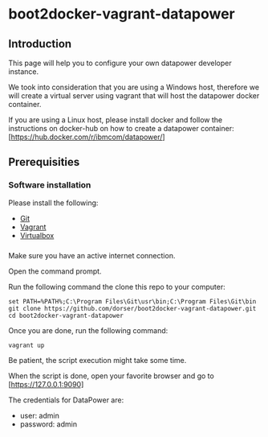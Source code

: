 # boot2docker-vagrant-datapower

## Introduction

This page will help you to configure your own datapower developer instance.

We took into consideration that you are using a Windows host, therefore we will create a virtual server using vagrant that will host the datapower docker container.

If you are using a Linux host, please install docker and follow the instructions on docker-hub on how to create a datapower container: [https://hub.docker.com/r/ibmcom/datapower/]

## Prerequisities

### Software installation

Please install the following:
- [Git](https://github.com/git-for-windows/git/releases/download/v2.12.2.windows.2/Git-2.12.2.2-64-bit.exe)
- [Vagrant](https://releases.hashicorp.com/vagrant/1.9.4/vagrant_1.9.4.msi?_ga=1.83429654.1209310417.1493109564)
- [Virtualbox](http://download.virtualbox.org/virtualbox/5.1.20/VirtualBox-5.1.20-114628-Win.exe)

### 

Make sure you have an active internet connection.

Open the command prompt.

Run the following command the clone this repo to your computer:
```
set PATH=%PATH%;C:\Program Files\Git\usr\bin;C:\Program Files\Git\bin
git clone https://github.com/dorser/boot2docker-vagrant-datapower.git
cd boot2docker-vagrant-datapower
```

Once you are done, run the following command:
```
vagrant up
```

Be patient, the script execution might take some time.

When the script is done, open your favorite browser and go to [https://127.0.0.1:9090]

The credentials for DataPower are:
- user: admin
- password: admin
